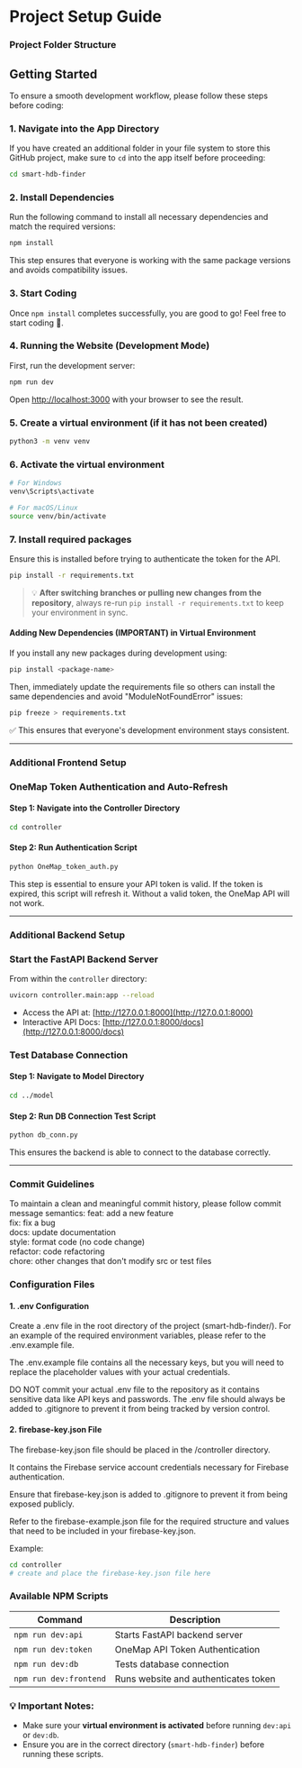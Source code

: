 # Project Setup Guide

### Project Folder Structure

## Getting Started
To ensure a smooth development workflow, please follow these steps before coding:

### 1. Navigate into the App Directory
If you have created an additional folder in your file system to store this GitHub project, make sure to `cd` into the app itself before proceeding:
```sh
cd smart-hdb-finder
```

### 2. Install Dependencies
Run the following command to install all necessary dependencies and match the required versions:
```sh
npm install
```
This step ensures that everyone is working with the same package versions and avoids compatibility issues.

### 3. Start Coding
Once `npm install` completes successfully, you are good to go! Feel free to start coding 🚀.

### 4. Running the Website (Development Mode)
First, run the development server:
```bash
npm run dev
```
Open [http://localhost:3000](http://localhost:3000) with your browser to see the result.

### 5. Create a virtual environment (if it has not been created)
```sh
python3 -m venv venv
```
### 6. Activate the virtual environment
```sh
# For Windows
venv\Scripts\activate

# For macOS/Linux
source venv/bin/activate
```
### 7. Install required packages
Ensure this is installed before trying to authenticate the token for the API.
```sh
pip install -r requirements.txt
```
> 💡 **After switching branches or pulling new changes from the repository**, always re-run `pip install -r requirements.txt` to keep your environment in sync.

#### Adding New Dependencies (IMPORTANT) in Virtual Environment
If you install any new packages during development using:
```sh
pip install <package-name>
```
Then, immediately update the requirements file so others can install the same dependencies and avoid "ModuleNotFoundError" issues:
```sh
pip freeze > requirements.txt
```

✅ This ensures that everyone's development environment stays consistent.

---

### Additional Frontend Setup

### OneMap Token Authentication and Auto-Refresh

#### Step 1: Navigate into the Controller Directory
```sh
cd controller
```
#### Step 2: Run Authentication Script
```sh
python OneMap_token_auth.py
```

This step is essential to ensure your API token is valid. If the token is expired, this script will refresh it. Without a valid token, the OneMap API will not work.

---

### Additional Backend Setup

### Start the FastAPI Backend Server
From within the `controller` directory:
```sh
uvicorn controller.main:app --reload
```

- Access the API at: [http://127.0.0.1:8000](http://127.0.0.1:8000)  
- Interactive API Docs: [http://127.0.0.1:8000/docs](http://127.0.0.1:8000/docs)

### Test Database Connection

#### Step 1: Navigate to Model Directory
```sh
cd ../model
```
#### Step 2: Run DB Connection Test Script
```sh
python db_conn.py
```

This ensures the backend is able to connect to the database correctly.

---

### Commit Guidelines
To maintain a clean and meaningful commit history, please follow commit message semantics:
feat: add a new feature  
fix: fix a bug  
docs: update documentation  
style: format code (no code change)  
refactor: code refactoring  
chore: other changes that don't modify src or test files

### Configuration Files
#### 1. .env Configuration
Create a .env file in the root directory of the project (smart-hdb-finder/). For an example of the required environment variables, please refer to the .env.example file.

The .env.example file contains all the necessary keys, but you will need to replace the placeholder values with your actual credentials.

DO NOT commit your actual .env file to the repository as it contains sensitive data like API keys and passwords. The .env file should always be added to .gitignore to prevent it from being tracked by version control.

#### 2. firebase-key.json File
The firebase-key.json file should be placed in the /controller directory.

It contains the Firebase service account credentials necessary for Firebase authentication. 

Ensure that firebase-key.json is added to .gitignore to prevent it from being exposed publicly.

Refer to the firebase-example.json file for the required structure and values that need to be included in your firebase-key.json.

Example:
```sh
cd controller
# create and place the firebase-key.json file here
```

### Available NPM Scripts
| Command                | Description                              |
|------------------------|------------------------------------------|
| `npm run dev:api`      | Starts FastAPI backend server            |
| `npm run dev:token`    | OneMap API Token Authentication          |
| `npm run dev:db`       | Tests database connection                |
| `npm run dev:frontend` | Runs website and authenticates token     |

### 💡 Important Notes:
- Make sure your **virtual environment is activated** before running `dev:api` or `dev:db`.
- Ensure you are in the correct directory (`smart-hdb-finder`) before running these scripts.
